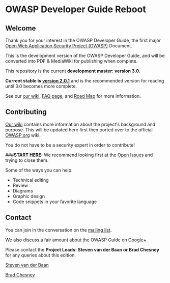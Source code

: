 # OWASP Developer Guide Reboot

## Welcome

Thank you for your interest in the OWASP Developer Guide, the first major [Open Web Application Security Project (OWASP)](https://owasp.org) Document. 

This is the development version of the OWASP Developer Guide, and will be converted into PDF & MediaWiki for publishing when complete. 

This repository is the current **development master: version 3.0.**

**Current stable is [version 2.0.1](https://github.com/OWASP/DevGuide/tree/dc5a2977a4797d9b98486417a5527b9f15d8a251/DevGuide2.0.1)** and is the recommended version for reading until 3.0 becomes more complete.

See our [our wiki](https://github.com/OWASP/DevGuide/wiki), [FAQ page](https://github.com/OWASP/DevGuide/wiki/FAQs), and [Road Map](https://github.com/OWASP/DevGuide/wiki/Road-Map) for more information.


## Contributing

[Our wiki](https://github.com/OWASP/DevGuide/wiki) contains more information about the project's background and purpose. This will be updated here first then ported over to the official [OWASP.org](https://owasp.org) wiki.

You do not have to be a security expert in order to contribute! 

###**START HERE:** We recommend looking first at the [Open Issues](https://github.com/OWASP/DevGuide/issues) and trying to close them.

Some of the ways you can help:

* Technical editing
* Review
* Diagrams
* Graphic design
* Code snippets in your favorite language

## Contact

You can join in the conversation on the [mailing list](https://lists.owasp.org/mailman/listinfo/owasp-guide).

We also discuss a fair amount about the OWASP Guide on [Google+](https://plus.google.com/communities/105181517914716500346)

Please contact the **Project Leads: Steven van der Baan or Brad Chesney** for any queries about this edition. 

[Steven van der Baan](mailto:steven.van.der.baan@owasp.org )

[Brad Chesney](mailto:bradchesney79@gmail.com)

